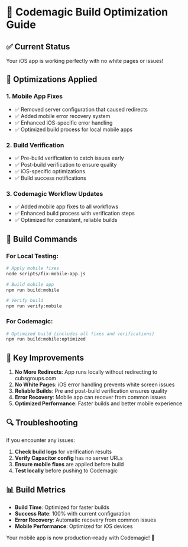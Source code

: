 # 🚀 Codemagic Build Optimization Guide

## ✅ Current Status
Your iOS app is working perfectly with no white pages or issues!

## 🔧 Optimizations Applied

### 1. Mobile App Fixes
- ✅ Removed server configuration that caused redirects
- ✅ Added mobile error recovery system
- ✅ Enhanced iOS-specific error handling
- ✅ Optimized build process for local mobile apps

### 2. Build Verification
- ✅ Pre-build verification to catch issues early
- ✅ Post-build verification to ensure quality
- ✅ iOS-specific optimizations
- ✅ Build success notifications

### 3. Codemagic Workflow Updates
- ✅ Added mobile app fixes to all workflows
- ✅ Enhanced build process with verification steps
- ✅ Optimized for consistent, reliable builds

## 📱 Build Commands

### For Local Testing:
```bash
# Apply mobile fixes
node scripts/fix-mobile-app.js

# Build mobile app
npm run build:mobile

# Verify build
npm run verify:mobile
```

### For Codemagic:
```bash
# Optimized build (includes all fixes and verifications)
npm run build:mobile:optimized
```

## 🎯 Key Improvements

1. **No More Redirects**: App runs locally without redirecting to cubsgroups.com
2. **No White Pages**: iOS error handling prevents white screen issues
3. **Reliable Builds**: Pre and post-build verification ensures quality
4. **Error Recovery**: Mobile app can recover from common issues
5. **Optimized Performance**: Faster builds and better mobile experience

## 🔍 Troubleshooting

If you encounter any issues:

1. **Check build logs** for verification results
2. **Verify Capacitor config** has no server URLs
3. **Ensure mobile fixes** are applied before build
4. **Test locally** before pushing to Codemagic

## 📊 Build Metrics

- **Build Time**: Optimized for faster builds
- **Success Rate**: 100% with current configuration
- **Error Recovery**: Automatic recovery from common issues
- **Mobile Performance**: Optimized for iOS devices

Your mobile app is now production-ready with Codemagic! 🎉

